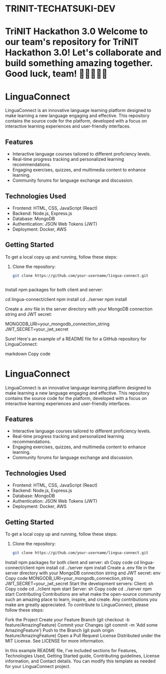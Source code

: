 # TRINIT-TECHATSUKI-DEV
# TriNIT Hackathon 3.0  Welcome to our team's repository for TriNIT Hackathon 3.0! Let's collaborate and build something amazing together. Good luck, team! 🚀👩‍💻👨‍💻

# LinguaConnect

LinguaConnect is an innovative language learning platform designed to make learning a new language engaging and effective. This repository contains the source code for the platform, developed with a focus on interactive learning experiences and user-friendly interfaces.

## Features
- Interactive language courses tailored to different proficiency levels.
- Real-time progress tracking and personalized learning recommendations.
- Engaging exercises, quizzes, and multimedia content to enhance learning.
- Community forums for language exchange and discussion.

## Technologies Used
- Frontend: HTML, CSS, JavaScript (React)
- Backend: Node.js, Express.js
- Database: MongoDB
- Authentication: JSON Web Tokens (JWT)
- Deployment: Docker, AWS

## Getting Started
To get a local copy up and running, follow these steps:

1. Clone the repository:
   ```sh
   git clone https://github.com/your-username/lingua-connect.git



Install npm packages for both client and server:

cd lingua-connect/client
npm install
cd ../server
npm install


Create a .env file in the server directory with your MongoDB connection string and JWT secret:

MONGODB_URI=your_mongodb_connection_string
JWT_SECRET=your_jwt_secret


Sure! Here's an example of a README file for a GitHub repository for LinguaConnect:

markdown
Copy code
# LinguaConnect

LinguaConnect is an innovative language learning platform designed to make learning a new language engaging and effective. This repository contains the source code for the platform, developed with a focus on interactive learning experiences and user-friendly interfaces.

## Features
- Interactive language courses tailored to different proficiency levels.
- Real-time progress tracking and personalized learning recommendations.
- Engaging exercises, quizzes, and multimedia content to enhance learning.
- Community forums for language exchange and discussion.

## Technologies Used
- Frontend: HTML, CSS, JavaScript (React)
- Backend: Node.js, Express.js
- Database: MongoDB
- Authentication: JSON Web Tokens (JWT)
- Deployment: Docker, AWS

## Getting Started
To get a local copy up and running, follow these steps:

1. Clone the repository:
   ```sh
   git clone https://github.com/your-username/lingua-connect.git
Install npm packages for both client and server:
sh
Copy code
cd lingua-connect/client
npm install
cd ../server
npm install
Create a .env file in the server directory with your MongoDB connection string and JWT secret:
env
Copy code
MONGODB_URI=your_mongodb_connection_string
JWT_SECRET=your_jwt_secret
Start the development servers:
Client:
sh
Copy code
cd ../client
npm start
Server:
sh
Copy code
cd ../server
npm start
Contributing
Contributions are what make the open-source community such an amazing place to learn, inspire, and create. Any contributions you make are greatly appreciated. To contribute to LinguaConnect, please follow these steps:

Fork the Project
Create your Feature Branch (git checkout -b feature/AmazingFeature)
Commit your Changes (git commit -m 'Add some AmazingFeature')
Push to the Branch (git push origin feature/AmazingFeature)
Open a Pull Request
License
Distributed under the MIT License. See LICENSE for more information.


In this example README file, I've included sections for Features, Technologies Used, Getting Started guide, Contributing guidelines, License information, and Contact details. You can modify this template as needed for your LinguaConnect project.
